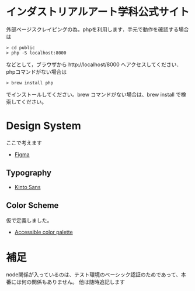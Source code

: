 # インダストリアルアート学科公式サイト

外部ページスクレイピングの為，phpを利用します．手元で動作を確認する場合は

```
> cd public
> php -S localhost:8000
```

などとして，ブラウザから http://localhost/8000 へアクセスしてください．phpコマンドがない場合は
```
> brew install php
```
でインストールしてください。brew コマンドがない場合は、brew install で検索してください。

# Design System
ここで考えます
- [Figma](https://www.figma.com/file/mmJZa69LebPCQYletsSeMQ/TMU-IA-team-library?node-id=312%3A32)
## Typography
- [Kinto Sans](https://github.com/ookamiinc/kinto)
## Color Scheme
仮で定義しました。
- [Accessible color palette](https://toolness.github.io/accessible-color-matrix/?n=gray1&n=gray2&n=gray3&n=gray4&n=gray5&n=gray6&v=1F1F1F&v=434343&v=8C8C8C&v=D9D9D9&v=F5F5F5&v=FFFFFF)
# 補足
node関係が入っているのは、テスト環境のベーシック認証のためであって、本番には何の関係もありません。
他は随時追記します
